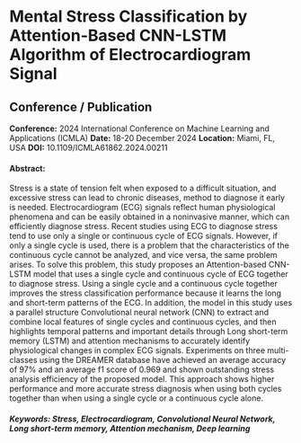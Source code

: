 # Mental Stress Classification by Attention-Based CNN-LSTM Algorithm of Electrocardiogram Signal

## Conference / Publication
**Conference:** 2024 International Conference on Machine Learning and Applications (ICMLA)
**Date:** 18-20 December 2024
**Location:** Miami, FL, USA
**DOI:** 10.1109/ICMLA61862.2024.00211

#### **Abstract:**  
Stress is a state of tension felt when exposed to a difficult situation, and excessive stress can lead to chronic diseases, method to diagnose it early is needed. Electrocardiogram (ECG) signals reflect human physiological phenomena and can be easily obtained in a noninvasive manner, which can efficiently diagnose stress. Recent studies using ECG to diagnose stress tend to use only a single or continuous cycle of ECG signals. However, if only a single cycle is used, there is a problem that the characteristics of the continuous cycle cannot be analyzed, and vice versa, the same problem arises. To solve this problem, this study proposes an Attention-based CNN-LSTM model that uses a single cycle and continuous cycle of ECG together to diagnose stress. Using a single cycle and a continuous cycle together improves the stress classification performance because it learns the long and short-term patterns of the ECG. In addition, the model in this study uses a parallel structure Convolutional neural network (CNN) to extract and combine local features of single cycles and continuous cycles, and then highlights temporal patterns and important details through Long short-term memory (LSTM) and attention mechanisms to accurately identify physiological changes in complex ECG signals. Experiments on three multi-classes using the DREAMER database have achieved an average accuracy of 97% and an average f1 score of 0.969 and shown outstanding stress analysis efficiency of the proposed model. This approach shows higher performance and more accurate stress diagnosis when using both cycles together than when using a single cycle or a continuous cycle alone.

##### **Keywords:**  Stress, Electrocardiogram, Convolutional Neural Network, Long short-term memory, Attention mechanism, Deep learning 
